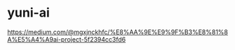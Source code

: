 # yuni-ai
https://medium.com/@mgxjnckhfc/%E8%AA%9E%E9%9F%B3%E8%81%8A%E5%A4%A9ai-project-5f2394cc3fd6
